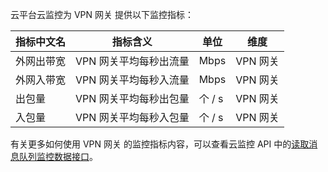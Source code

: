 云平台云监控为 VPN 网关 提供以下监控指标：

| 指标中文名 | 指标含义         | 单位   | 维度     |
| ----- | ------------ | ---- | ------ |
| 外网出带宽 | VPN 网关平均每秒出流量 | Mbps | VPN 网关 |
| 外网入带宽 | VPN 网关平均每秒入流量 | Mbps | VPN 网关 |
| 出包量   | VPN 网关平均每秒出包量 | 个 / s  | VPN 网关 |
| 入包量   | VPN 网关平均每秒入包量 | 个 / s  | VPN 网关 |

有关更多如何使用 VPN 网关 的监控指标内容，可以查看云监控 API 中的[读取消息队列监控数据接口](http://tcecqpoc.fsphere.cn/document/product/248/11013)。
